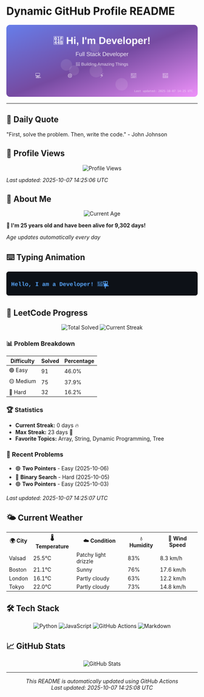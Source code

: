 # Dynamic GitHub Profile README

<!-- HEADER-START -->
<p align="center">
    <img src="./assets/header.svg" alt="Profile Header" />
</p>

---

<!-- HEADER-END -->

<!-- QUOTES-START -->
## 💭 Daily Quote

"First, solve the problem. Then, write the code." - John Johnson

<!-- QUOTES-END -->

<!-- VISITOR-COUNTER-START -->
## 👀 Profile Views

<p align="center">
    <img src="https://img.shields.io/badge/Profile%20Views-1068-blue?style=for-the-badge&logo=eye&logoColor=white" alt="Profile Views">
</p>

*Last updated: 2025-10-07 14:25:06 UTC*

<!-- VISITOR-COUNTER-END -->

<!-- AGE-START -->
## 🎂 About Me

<p align="center">
    <img src="https://img.shields.io/badge/Age-25%20years%205%20months%2018%20days-brightgreen?style=for-the-badge&logo=calendar&logoColor=white" alt="Current Age">
</p>

**🌟 I'm 25 years old and have been alive for 9,302 days!**

*Age updates automatically every day*

<!-- AGE-END -->

<!-- TYPING-ANIMATION-START -->
## ⌨️ Typing Animation

<p align="center">
    <img src="./assets/typing_animation.svg" alt="Typing Animation" />
</p>

<!-- TYPING-ANIMATION-END -->

<!-- LEETCODE-START -->
## 🧩 LeetCode Progress

<p align="center">
    <img src="https://img.shields.io/badge/Total%20Solved-198-brightgreen?style=for-the-badge&logo=leetcode&logoColor=white" alt="Total Solved">
    <img src="https://img.shields.io/badge/Current%20Streak-0%20days-orange?style=for-the-badge&logo=fire&logoColor=white" alt="Current Streak">
</p>

### 📊 Problem Breakdown

| Difficulty | Solved | Percentage |
|------------|--------|------------|
| 🟢 Easy | 91 | 46.0% |
| 🟡 Medium | 75 | 37.9% |
| 🔴 Hard | 32 | 16.2% |

### 🏆 Statistics
- **Current Streak:** 0 days 🔥
- **Max Streak:** 23 days 🏅
- **Favorite Topics:** Array, String, Dynamic Programming, Tree

### 📝 Recent Problems
- 🟢 **Two Pointers** - Easy (2025-10-06)
- 🔴 **Binary Search** - Hard (2025-10-05)
- 🟢 **Two Pointers** - Easy (2025-10-03)

*Last updated: 2025-10-07 14:25:07 UTC*

<!-- LEETCODE-END -->

<!-- WEATHER-START -->
## 🌤️ Current Weather

<table>
<tr>
    <th>🌍 City</th>
    <th>🌡️ Temperature</th>
    <th>☁️ Condition</th>
    <th>💧 Humidity</th>
    <th>💨 Wind Speed</th>
</tr>
<tr>
    <td>Valsad</td>
    <td>25.5°C</td>
    <td>Patchy light drizzle</td>
    <td>83%</td>
    <td>8.3 km/h</td>
</tr>
<tr>
    <td>Boston</td>
    <td>21.1°C</td>
    <td>Sunny</td>
    <td>76%</td>
    <td>17.6 km/h</td>
</tr>
<tr>
    <td>London</td>
    <td>16.1°C</td>
    <td>Partly cloudy</td>
    <td>63%</td>
    <td>12.2 km/h</td>
</tr>
<tr>
    <td>Tokyo</td>
    <td>22.0°C</td>
    <td>Partly cloudy</td>
    <td>73%</td>
    <td>14.8 km/h</td>
</tr>
</table>
<!-- WEATHER-END -->

## 🛠️ Tech Stack

<p align="center">
    <img src="https://img.shields.io/badge/Python-3776AB?style=for-the-badge&logo=python&logoColor=white" alt="Python">
    <img src="https://img.shields.io/badge/JavaScript-F7DF1E?style=for-the-badge&logo=javascript&logoColor=black" alt="JavaScript">
    <img src="https://img.shields.io/badge/GitHub%20Actions-2088FF?style=for-the-badge&logo=github-actions&logoColor=white" alt="GitHub Actions">
    <img src="https://img.shields.io/badge/Markdown-000000?style=for-the-badge&logo=markdown&logoColor=white" alt="Markdown">
</p>

## 📈 GitHub Stats

<p align="center">
    <img src="https://github-readme-stats.vercel.app/api?username=ambicuity&show_icons=true&theme=radical" alt="GitHub Stats">
</p>

---

<p align="center">
    <i>This README is automatically updated using GitHub Actions</i><br>
    <i>Last updated: 2025-10-07 14:25:08 UTC</i>
</p>
